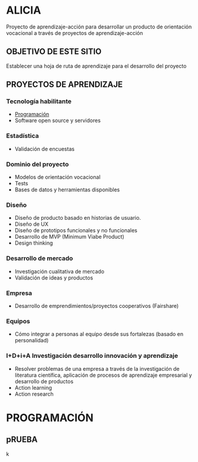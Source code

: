 # ALICIA
Proyecto de aprendizaje-acción para desarrollar un producto de orientación vocacional a través de proyectos de aprendizaje-acción
## OBJETIVO DE ESTE SITIO
Establecer una hoja de ruta de aprendizaje para el desarrollo del proyecto

##  PROYECTOS DE APRENDIZAJE
### Tecnología habilitante
- [Programación](#programación)
- Software open source y servidores
### Estadística
- Validación de encuestas
### Dominio del proyecto
- Modelos de orientación vocacional
- Tests
- Bases de datos y herramientas disponibles
### Diseño
- Diseño de producto basado en historias de usuario.
- Diseño de UX
- Diseño de prototipos funcionales y no funcionales
- Desarrollo de MVP (Minimum Viabe Product)
- Design thinking
### Desarrollo de mercado
- Investigación cualitativa de mercado
- Validación de ideas y productos
### Empresa
- Desarrollo de emprendimientos/proyectos cooperativos (Fairshare)
### Equipos
- Cómo integrar a personas al equipo desde sus fortalezas (basado en personalidad)
### I+D+i+A Investigación desarrollo innovación y aprendizaje
- Resolver problemas de una empresa a través de la investigación de literatura científica, aplicación de procesos de aprendizaje empresarial y desarrollo de productos
- Action learning
- Action research

# PROGRAMACIÓN
pRUEBA
---
k

